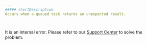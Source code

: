 ```yaml
---
##### shortDescription
Occurs when a queued task returns an unexpected result.

---
```

It is an internal error. Please refer to our [Support Center](https://www.devexpress.com/Support/Center) to solve the problem.